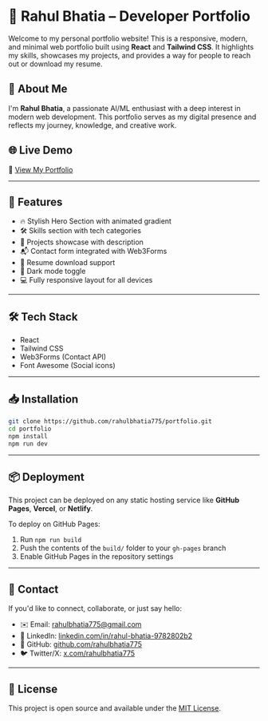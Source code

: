 
# 🚀 Rahul Bhatia – Developer Portfolio

Welcome to my personal portfolio website! This is a responsive, modern, and minimal web portfolio built using **React** and **Tailwind CSS**. It highlights my skills, showcases my projects, and provides a way for people to reach out or download my resume.

## 🧠 About Me

I'm **Rahul Bhatia**, a passionate AI/ML enthusiast with a deep interest in modern web development. This portfolio serves as my digital presence and reflects my journey, knowledge, and creative work.

## 🌐 Live Demo

🔗 [View My Portfolio](https:rahulbhatia775.github.io)

---

## 📂 Features

- 🔥 Stylish Hero Section with animated gradient
- 🛠️ Skills section with tech categories
- 📁 Projects showcase with description
- 📬 Contact form integrated with Web3Forms
- 🧾 Resume download support
- 🌙 Dark mode toggle
- 💻 Fully responsive layout for all devices

---

## 🛠️ Tech Stack

- React
- Tailwind CSS
- Web3Forms (Contact API)
- Font Awesome (Social icons)

---

## 📥 Installation

```bash
git clone https://github.com/rahulbhatia775/portfolio.git
cd portfolio
npm install
npm run dev
```

---

## 📦 Deployment

This project can be deployed on any static hosting service like **GitHub Pages**, **Vercel**, or **Netlify**.

To deploy on GitHub Pages:

1. Run `npm run build`
2. Push the contents of the `build/` folder to your `gh-pages` branch
3. Enable GitHub Pages in the repository settings

---

## 📧 Contact

If you'd like to connect, collaborate, or just say hello:

* ✉️ Email: [rahulbhatia775@gmail.com](mailto:rahulbhatia775@gmail.com)
* 💼 LinkedIn: [linkedin.com/in/rahul-bhatia-9782802b2](https://linkedin.com/in/rahul-bhatia-9782802b2)
* 🐙 GitHub: [github.com/rahulbhatia775](https://github.com/rahulbhatia775)
* 🐦 Twitter/X: [x.com/rahulbhatia775](https://x.com/rahulbhatia775)

---

## 📝 License

This project is open source and available under the [MIT License](LICENSE).

```
